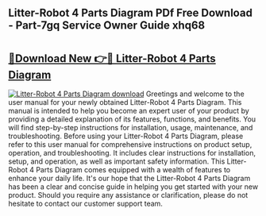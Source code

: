 ## Litter-Robot 4 Parts Diagram PDf Free Download - Part-7gq Service Owner Guide xhq68

# <h2><a href="http://dfmwht.blite.top/?on=Litter-Robot+4+Parts+Diagram">🔗Download New 👉🔴 Litter-Robot 4 Parts Diagram</a></h2>

[![Litter-Robot 4 Parts Diagram download](https://i.imgur.com/lujVjoI.png)](http://dfmwht.blite.top/?on=Litter-Robot+4+Parts+Diagram)
Greetings and welcome to the user manual for your newly obtained Litter-Robot 4 Parts Diagram. This manual is intended to help you become an expert user of your product by providing a detailed explanation of its features, functions, and benefits. You will find step-by-step instructions for installation, usage, maintenance, and troubleshooting. Before using your Litter-Robot 4 Parts Diagram, please refer to this user manual for comprehensive instructions on product setup, operation, and troubleshooting. It includes clear instructions for installation, setup, and operation, as well as important safety information. This Litter-Robot 4 Parts Diagram comes equipped with a wealth of features to enhance your daily life. It's our hope that the Litter-Robot 4 Parts Diagram has been a clear and concise guide in helping you get started with your new product. Should you require any assistance or clarification, please do not hesitate to contact our customer support team.
